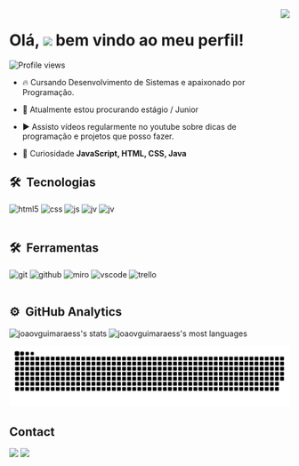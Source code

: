 <img align="right" height="590em" src="https://raw.githubusercontent.com/gist/joaovguimaraess/3cd8715cfa11967af15e0bb1f218a2b5/raw/ab5dc99832833be891c8b9e0a488a888b7bf5890/githubcartao.svg"/>
<h1 align="left">Olá, <img src="https://raw.githubusercontent.com/kaueMarques/kaueMarques/master/hi.gif" height="30px"> bem vindo ao meu perfil!</h1>
<p align="left"> <img src="https://komarev.com/ghpvc/?username=joaovguimaraess&color=yellow" alt="Profile views" /> </p>

- 🔥 Cursando Desenvolvimento de Sistemas e apaixonado por Programação.

- 🔭 Atualmente estou procurando estágio / Junior

- ▶️ Assisto vídeos regularmente no youtube sobre dicas de programação e projetos que posso fazer. 

- 💬 Curiosidade **JavaScript, HTML, CSS, Java**

## 🛠 &nbsp;Tecnologias
<div style="display: inline_block">
  <img align="center" alt="html5" src="https://img.shields.io/badge/HTML5-E34F26?style=for-the-badge&logo=html5&logoColor=white" />
  <img align="center" alt="css" src="https://img.shields.io/badge/CSS3-1572B6?style=for-the-badge&logo=css3&logoColor=white" />
  <img align="center" alt="js" src="https://img.shields.io/badge/JavaScript-F7DF1E?style=for-the-badge&logo=javascript&logoColor=black" />
  <img align="center" alt="jv" src="https://img.shields.io/badge/Java-ED8B00?style=for-the-badge&logo=java&logoColor=white" />
  <img align="center" alt="jv" src="https://img.shields.io/badge/React-20232A?style=for-the-badge&logo=react&logoColor=61DAFB" />
  <!-- <img align="center" alt="php" src="https://img.shields.io/badge/PHP-777BB4?style=for-the-badge&logo=php&logoColor=white" /> -->
  <!-- <img align="center" alt="mysql" src="https://img.shields.io/badge/MySQL-005C84?style=for-the-badge&logo=mysql&logoColor=white" /> -->
</div>
</div><br/>

## 🛠 &nbsp;Ferramentas
<div style="display: inline_block">
  <img align="center" alt="git" src="https://img.shields.io/badge/GIT-E44C30?style=for-the-badge&logo=git&logoColor=white" />
  <img align="center" alt="github" src="https://img.shields.io/badge/GitHub-100000?style=for-the-badge&logo=github&logoColor=white" />
  <img align="center" alt="miro" src="https://img.shields.io/badge/Miro-050038?style=for-the-badge&logo=Miro&logoColor=white" />
  <img align="center" alt="vscode" src="https://img.shields.io/badge/Visual_Studio_Code-0078D4?style=for-the-badge&logo=visual%20studio%20code&logoColor=white" />
  <img align="center" alt="trello" src="https://img.shields.io/badge/Trello-0052CC?style=for-the-badge&logo=trello&logoColor=white" />
</div><br/> 
</div>

## ⚙️ &nbsp;GitHub Analytics

<p align="left">
<img width="530em" src="https://github-readme-stats.vercel.app/api?username=joaovguimaraess&show_icons=true&theme=vision-friendly-dark" alt="joaovguimaraess's stats"/>
<img width="530em" src="https://github-readme-stats.vercel.app/api/top-langs/?username=joaovguimaraess&layout=compact&theme=vision-friendly-dark" alt="joaovguimaraess's most languages"/>
</p>

![Snake animation](https://github.com/joaovguimaraess/joaovguimaraess/blob/output/github-contribution-grid-snake.svg)

## Contact

<p align="left" style="background:yellow">
<div> 
  <a href="https://www.instagram.com/joaov.guimaraess/" target="_blank"><img src="https://img.shields.io/badge/-Instagram-%23E4405F?style=for-the-badge&logo=instagram&logoColor=white" target="_blank"></a> 
  <a href="https://www.linkedin.com/in/joaov-guimaraes/" target="_blank"><img src="https://img.shields.io/badge/-LinkedIn-%230077B5?style=for-the-badge&logo=linkedin&logoColor=white" target="_blank"></a>
</div>

